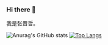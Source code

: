 ### Hi there 👋
我是张晋哲。


![Anurag's GitHub stats](https://github-readme-stats.vercel.app/api?username=jinzhepro&show_icons=true&theme=swift&count_private=true)
[![Top Langs](https://github-readme-stats.vercel.app/api/top-langs/?username=jinzhepro&layout=compact)](https://github.com/anuraghazra/github-readme-stats)
